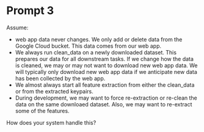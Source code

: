 # Prompt 3

Assume:
* web app data never changes.  We only add or delete data from the Google Cloud bucket.  This data comes from our web app.  
* We always run clean_data on a newly downloaded dataset.  This prepares our data for all downstream tasks.  If we change how the data is cleaned, we may or may not want to download new web app data.  We will typically only download new web app data if we anticipate new data has been collected by the web app.  
* We almost always start all feature extraction from either the clean_data or from the extracted keypairs. 
* During development, we may want to force re-extraction or re-clean the data on the same downloaed dataset.  Also, we may want to re-extract some of the features.  

How does your system handle this?